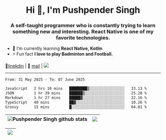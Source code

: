 <h1 align="center">Hi 👋, I'm Pushpender Singh</h1>
<h3 align="center">A self-taught programmer who is constantly trying to learn something new and interesting. React Native is one of my favorite technologies.</h3>

- 🌱 I’m currently learning **React Native, Kotlin**
- ⚡ Fun fact **I love to play Badminton and Football.**

👔[linekdin](https://www.linkedin.com/in/pushpender-singh-240061202/) | 📧 [mail](mailto:pushpendersingh694@gmail.com) | 
<a href="https://github.com/pushpender-singh-ap/pushpender-singh-ap">
    <img src="https://komarev.com/ghpvc/?username=pushpender-singh-ap&style=for-the-badge">
</a>


---

<!--START_SECTION:waka-->

```txt
From: 31 May 2025 - To: 07 June 2025

JavaScript   2 hrs 10 mins   ████████▒░░░░░░░░░░░░░░░░   33.13 %
JSON         1 hr 39 mins    ██████▒░░░░░░░░░░░░░░░░░░   25.28 %
Markdown     1 hr 27 mins    █████▓░░░░░░░░░░░░░░░░░░░   22.16 %
TypeScript   40 mins         ██▓░░░░░░░░░░░░░░░░░░░░░░   10.26 %
Groovy       15 mins         █░░░░░░░░░░░░░░░░░░░░░░░░   04.01 %
```

<!--END_SECTION:waka-->


| <a><img align="center" src="https://github-readme-stats-iota-ecru-15.vercel.app/api?username=pushpender-singh-ap&show_icons=true&include_all_commits=true&theme=buefy&hide_border=true" alt="Pushpender Singh github stats" /></a> | <a><img align="center" src="https://github-readme-stats-iota-ecru-15.vercel.app/api/top-langs/?username=pushpender-singh-ap&layout=compact&theme=buefy&hide_border=true" /></a> |
| ------------- | ------------- |

| <a> <img align="left" src="https://github-readme-streak-stats.herokuapp.com/?user=pushpender-singh-ap" /></br> </a> |
| ------------- |
